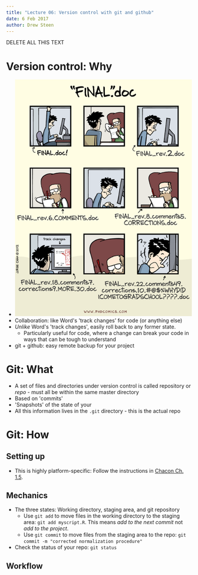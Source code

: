 ```yaml
---
title: "Lecture 06: Version control with git and github"
date: 6 Feb 2017
author: Drew Steen
---
```


DELETE ALL THIS TEXT


# Version control: Why
* ![final.doc](05_git_images/phd101212s.gif "final.doc")
* Collaboration: like Word's 'track changes' for code (or anything else)
* *Unlike* Word's 'track changes', easily roll back to any former state. 
    * Particularly useful for code, where a change can break your code in ways that can be tough to understand
* git + github: easy remote backup for your project

# Git: What
* A set of files and directories under version control is called repository or *repo* - must all be within the same master directory
* Based on 'commits'
* 'Snapshots' of the state of your 
* All this information lives in the `.git` directory - this is the actual repo

# Git: How

## Setting up

* This is highly platform-specific: Follow the instructions in [Chacon Ch. 1.5](https://git-scm.com/book/en/v2/Getting-Started-Installing-Git).

## Mechanics
* The three states: Working directory, staging area, and git repository
    * Use `git add` to move files in the working directory to the staging area: `git add myscript.R`. This means *add to the next commit* not *add to the project*.
    * Use `git commit` to move files from the staging area to the repo: `git commit -m "corrected normalization procedure"`
* Check the status of your repo: `git status`

## Workflow


